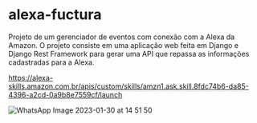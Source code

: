# alexa-fuctura
Projeto de um gerenciador de eventos com conexão com a Alexa da Amazon. 
O projeto consiste em uma aplicação web feita em Django e Django Rest Framework para gerar uma API que repassa as informações cadastradas para a Alexa.

https://alexa-skills.amazon.com.br/apis/custom/skills/amzn1.ask.skill.8fdc74b6-da85-4396-a2cd-0a9b8e7559cf/launch

![WhatsApp Image 2023-01-30 at 14 51 50](https://user-images.githubusercontent.com/49007553/215555119-a26fdaf7-dfd3-4454-bc71-8d167d6a6415.jpeg)
